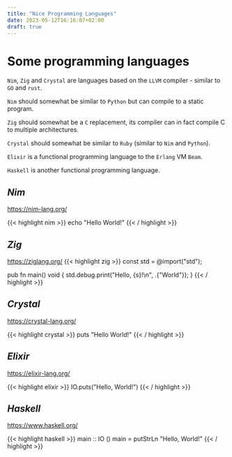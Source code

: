 ```yaml
---
title: "Nice Programming Languages"
date: 2023-05-12T16:16:07+02:00
draft: true
---
```

# Some programming languages


`Nim`, `Zig` and `Crystal` are languages based on the `LLVM` compiler - similar to `GO` and `rust`. 

`Nim` should somewhat be similar to `Python` but can compile to a static program. 

`Zig` should somewhat be a `C` replacement, its compiler can in fact compile C to multiple architectures. 

`Crystal` should somewhat be similar to `Ruby` (similar to `Nim` and `Python`). 

`Elixir` is a functional programming language to the `Erlang` VM `Beam`. 

`Haskell` is another functional programming language. 


## *Nim*
   https://nim-lang.org/

{{< highlight nim >}}
echo "Hello World!"
{{< / highlight >}}


## *Zig*
   https://ziglang.org/
{{< highlight zig >}}
const std = @import("std");

pub fn main() void {
    std.debug.print("Hello, {s}!\n", .{"World"});
}
{{< / highlight >}}

## *Crystal*
   https://crystal-lang.org/

{{< highlight crystal >}}
puts "Hello World!"
{{< / highlight >}}

## *Elixir*
   https://elixir-lang.org/

{{< highlight elixir >}}
IO.puts("Hello, World!") 
{{< / highlight >}}

## *Haskell*
   https://www.haskell.org/

{{< highlight haskell >}}
main :: IO ()
main = putStrLn "Hello, World!"
{{< / highlight >}}



